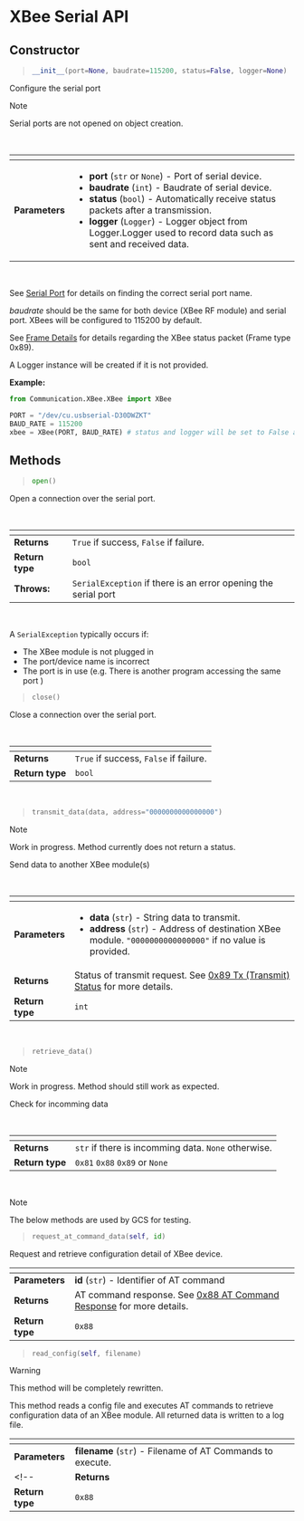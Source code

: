 # XBee Serial API
## Constructor


> ```py
> __init__(port=None, baudrate=115200, status=False, logger=None)
>```

Configure the serial port

> [!NOTE]
> Serial ports are not opened on object creation.

<br>

| <!-- --> | <!-- --> |
| - | - |
| **Parameters** | <ul><li>**port** (`str` or `None`) - Port of serial device.</li><li>**baudrate** (`int`) - Baudrate of serial device.</li><li>**status** (`bool`) - Automatically receive status packets after a transmission.</li><li>**logger** (`Logger`) - Logger object from Logger.Logger used to record data such as sent and received data.</li></ul> |

<br>

See [Serial Port][serial_port] for details on finding the correct serial port name.

*baudrate* should be the same for both device (XBee RF module) and serial port. XBees will be configured to 115200 by default.

See [Frame Details][transmit_status] for details regarding the XBee status packet (Frame type 0x89).

A Logger instance will be created if it is not provided.

**Example:**

```py
from Communication.XBee.XBee import XBee

PORT = "/dev/cu.usbserial-D30DWZKT"
BAUD_RATE = 115200
xbee = XBee(PORT, BAUD_RATE) # status and logger will be set to False and None respectively
```

## Methods

> ```py
> open()
>```
Open a connection over the serial port.

<br>

| <!-- --> | <!-- --> |
| - | - |
| **Returns** | `True` if success, `False` if failure. |
| **Return type** | `bool` | 
| **Throws:** | `SerialException` if there is an error opening the serial port |

<br>

A `SerialException` typically occurs if:
* The XBee module is not plugged in
* The port/device name is incorrect
* The port is in use (e.g. There is another program accessing the same port )

> ```py
> close()
> ```

Close a connection over the serial port.

<br>

| <!-- --> | <!-- --> |
| - | - |
| **Returns** | `True` if success, `False` if failure. |
| **Return type** | `bool` | 

<br>

> ```py
> transmit_data(data, address="0000000000000000")
> ```

> [!NOTE]
> Work in progress. Method currently does not return a status.

Send data to another XBee module(s)

<br>

| <!-- --> | <!-- --> |
| - | - |
| **Parameters** | <ul><li>**data** (`str`) -  String data to transmit.</li><li>**address** (`str`) - Address of destination XBee module. `"0000000000000000"` if no value is provided.</li></ul> |
| **Returns** | Status of transmit request. See [0x89 Tx (Transmit) Status][transmit_status] for more details. |
| **Return type** | `int` |

<br>

> ```py
> retrieve_data()
> ```

> [!NOTE]
> Work in progress. Method should still work as expected.

Check for incomming data

<br>

| <!-- --> | <!-- --> |
| - | - |
| **Returns** | `str` if there is incomming data. `None` otherwise.
| **Return type** | `0x81` `0x88` `0x89` or `None`

<br>

> [!NOTE]
> The below methods are used by GCS for testing.


> ```py
> request_at_command_data(self, id)
> ```

Request and retrieve configuration detail of XBee device.

| <!-- --> | <!-- --> |
| - | - |
| **Parameters** | **id** (`str`) - Identifier of AT command |
| **Returns** | AT command response. See [0x88 AT Command Response][at_command_response] for more details. |
| **Return type** | `0x88`|


<!-- Links -->
[serial_port]: ./serial_port.md
[frame_details]: ./frame_details.md
[transmit_status]: ./frame_details.md#xbee-transmit-statusapi-mode---frame-type-89
[at_command_response]: ./frame_details.md#0x88---at-command-response

> ```py
> read_config(self, filename)
> ```

> [!Warning]
> This method will be completely rewritten.

This method reads a config file and executes AT commands to retrieve configuration data of an XBee module. All returned data is written to a log file.

| <!-- --> | <!-- --> |
| - | - |
| **Parameters** | **filename** (`str`) - Filename of AT Commands to execute.
<!-- | **Returns** | AT command response. See [0x88 AT Command Response][at_command_response] for more details. |
| **Return type** | `0x88`| -->